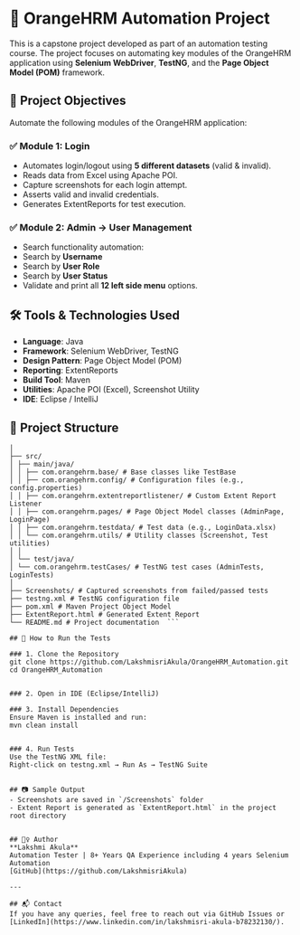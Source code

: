 # 🧪 OrangeHRM Automation Project

This is a capstone project developed as part of an automation testing course. The project focuses on automating key modules of the OrangeHRM application using **Selenium WebDriver**, **TestNG**, and the **Page Object Model (POM)** framework.


## 📌 Project Objectives

Automate the following modules of the OrangeHRM application:

### ✅ Module 1: Login
- Automates login/logout using **5 different datasets** (valid & invalid).
- Reads data from Excel using Apache POI.
- Capture screenshots for each login attempt.
- Asserts valid and invalid credentials.
- Generates ExtentReports for test execution.

### ✅ Module 2: Admin → User Management
- Search functionality automation:
- Search by **Username**
- Search by **User Role**
- Search by **User Status**
- Validate and print all **12 left side menu** options.


## 🛠️ Tools & Technologies Used

- **Language**: Java  
- **Framework**: Selenium WebDriver, TestNG  
- **Design Pattern**: Page Object Model (POM)  
- **Reporting**: ExtentReports  
- **Build Tool**: Maven  
- **Utilities**: Apache POI (Excel), Screenshot Utility  
- **IDE**: Eclipse / IntelliJ

 ## 📂 Project Structure 
 
 ``` OrangeHRM_Automation/
│
├── src/
│ ├── main/java/
│ │ ├── com.orangehrm.base/ # Base classes like TestBase
│ │ ├── com.orangehrm.config/ # Configuration files (e.g., config.properties)
│ │ ├── com.orangehrm.extentreportlistener/ # Custom Extent Report Listener
│ │ ├── com.orangehrm.pages/ # Page Object Model classes (AdminPage, LoginPage)
│ │ ├── com.orangehrm.testdata/ # Test data (e.g., LoginData.xlsx)
│ │ └── com.orangehrm.utils/ # Utility classes (Screenshot, Test utilities)
│ │
│ └── test/java/
│ └── com.orangehrm.testCases/ # TestNG test cases (AdminTests, LoginTests)
│
├── Screenshots/ # Captured screenshots from failed/passed tests
├── testng.xml # TestNG configuration file
├── pom.xml # Maven Project Object Model
├── ExtentReport.html # Generated Extent Report
└── README.md # Project documentation  ```

## 🚀 How to Run the Tests

### 1. Clone the Repository
git clone https://github.com/LakshmisriAkula/OrangeHRM_Automation.git
cd OrangeHRM_Automation


### 2. Open in IDE (Eclipse/IntelliJ)

### 3. Install Dependencies
Ensure Maven is installed and run:
mvn clean install


### 4. Run Tests
Use the TestNG XML file:
Right-click on testng.xml → Run As → TestNG Suite


## 📷 Sample Output
- Screenshots are saved in `/Screenshots` folder
- Extent Report is generated as `ExtentReport.html` in the project root directory


## 🙋‍♀️ Author
**Lakshmi Akula**  
Automation Tester | 8+ Years QA Experience including 4 years Selenium Automation
[GitHub](https://github.com/LakshmisriAkula)

---

## 📬 Contact
If you have any queries, feel free to reach out via GitHub Issues or [LinkedIn](https://www.linkedin.com/in/lakshmisri-akula-b78232130/).
